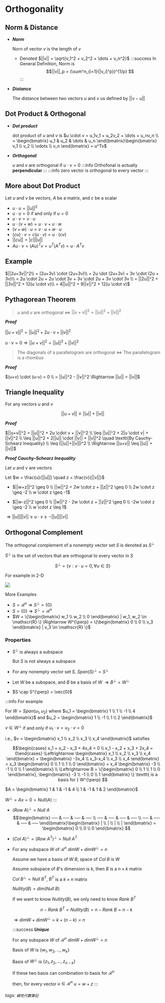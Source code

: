 # Orthogonality

## Norm & Distance
- ***Norm***
	
    Norn of vector $v$ is the length of $v$
	- Denoted $||v|| = \sqrt{v_1^2 + v_2^2 + \dots + v_n^2}$
	:::success
	In General Definition, Norm is
	$$||v||_p = (\sum^n_{i=1}{|v_i|^p})^{1/p}
	$$
	:::

- ***Distance***
	
    The distance between two vectors $u$ and $v$ us defined by $||v-u||$

## Dot Product & Orthogonal
- ***Dot product***
	
    dot product of $u$ and $v$ is $u \cdot v = u_1v_1 + u_2v_2 + \dots + u_nv_n \\ = \begin{bmatrix} u_1 & u_2 & \dots & u_n \end{bmatrix}\begin{bmatrix} v_1 \\ v_2 \\ \vdots \\ v_n \end{bmatrix} = u^Tv$

- ***Orthogonal***
	
    $u$ and $v$ are orthogonal if $u \cdot v = 0$
	:::info
	Orthofonal is actually **perpendicular**
	:::
	:::info
	zero vector is orthogonal to every vector
	:::

## More about Dot Product
Let $u$ and $v$ be vectors, $A$ be a matrix, and $c$ be a scalar

- $u \cdot u = ||u||^2$
- $u \cdot u = 0$ if and only if $u = 0$
- $u \cdot v = v \cdot u$
- $u \cdot (v+w) = u \cdot v + u \cdot w$
- $(v + w) \cdot u = v \cdot u + w \cdot u$
- $(cu) \cdot v = c(u \cdot v) = u \cdot (cv)$
- $||cu|| = |c|||u||$
- $Au \cdot v = (Au)^Tv = u^T(A^Tv) = u \cdot A^Tv$

## Example
$||2u+3v||^2\\ = (2u+3v) \cdot (2u+3v)\\ = 2u \dot (2u+3v) + 3v \cdot (2u + 3v)\\ = 2u \cdot 2u + 2u \cdot 3v + 3v \cdot 2u + 3v \cdot 3v \\ = ||2u||^2 + ||3v||^2 + 12(u \cdot v)\\ = 4||u||^2 + 9||v||^2 + 12(u \cdot v)$

## Pythagorean Theorem
> $u$ and $v$ are orthogonal $\Leftrightarrow$ $||u+v||^2 = ||u||^2 + ||v||^2$

***Proof***

$||u+v||^2 = ||u||^2 + 2u \cdot v + ||v||^2$

$u \cdot v = 0 \Rightarrow ||u+v||^2 = ||u||^2 + ||v||^2$

> The diagonals of a parallelogram are orthogonal $\Leftrightarrow$ The parallelogram is a rhombus

***Proof***

$(u+v) \cdot (u-v) = 0 \\ = ||u||^2 - ||v||^2 \Rightarrow ||u|| = ||v||$

## Triangle Inequality
For any vectors $u$ and $v$

$$||u+v|| \leq ||u|| + ||v||
$$

***Proof***

$||u+v||^2 = ||u||^2 + 2u \cdot v + ||v||^2 \\ \leq ||u||^2 + 2|u \cdot v| + ||v||^2 \\ \leq ||u||^2 + 2||u|| \cdot ||v|| + ||v||^2 \quad \texttt{By Cauchy-Schearz Inequality} \\ \leq (||u||+||v||)^2 \\ \Rightarrow ||u+v|| \leq ||u|| + ||v||$

***Proof Cauchy-Schearz Inequality***

Let $u$ and $v$ are vectors

Let $w = \frac{u}{||u||} \quad z = \frac{v}{||v||}$

- $||w+z||^2 \geq 0 \\ ||w||^2 + 2w \cdot z + ||z||^2 \geq 0 \\ 2w \cdot z \geq -2 \\ w \cdot z \geq -1$

- $||w-z||^2 \geq 0 \\ ||w||^2 - 2w \cdot z + ||z||^2 \geq 0 \\ -2w \cdot z \geq -2 \\ w \cdot z \leq 1$

$\Rightarrow ||u||||v|| \geq u \cdot v \geq -||u||||v||$

## Orthogonal Complement
The orthogonal complement of a nonempty vector set $S$ is denoted as $S^{\perp}$

$S^{\perp}$ is the set of vectors that are orthogonal to every vector in $S$

$$S^{\perp} = \{v:v \cdot u = 0, \forall u \in S \}
$$

For example in 2-D

![](https://i.imgur.com/DtvfXY4.png)

More Examples
- $S = \mathscr{R}^n \Rightarrow S^{\perp} = \{0\}$
- $S = \{0\} \Rightarrow S^{\perp} = \mathscr{R}^n$
- $W = \{\begin{bmatrix} w_1 \\ w_2 \\ 0 \end{bmatrix} | w_1, w_2 \in \mathscr{R} \} \Rightarrow W^{\perp} = \{\begin{bmatrix} 0 \\ 0 \\ v_3 \end{bmatrix} | v_3 \in \mathscr{R} \}$

### Properties
- $S^{\perp}$ is always a subspace
	
    But $S$ is not always a subspace
- For any nonempty vector set $S$, $Span(S)^{\perp} = S^{\perp}$
- Let $W$ be a subspace, and $B$ be a basis of $W$ $\Rightarrow B^{\perp} = W^{\perp}$
- $S \cap S^{\perp} = \vec{0}$

:::info
For example

For $W = Span(u_1, u_2)$ where $u_1 = \begin{bmatrix} 1 \\ 1 \\ -1 \\ 4 \end{bmatrix}$ and $u_2 = \begin{bmatrix} 1 \\ -1 \\ 1 \\ 2 \end{bmatrix}$

$v \in W^{\perp}$ if and only if $u_1 \cdot v = u_2 \cdot v = 0$

i.e., $v = \begin{bmatrix} x_1 \\ x_2 \\ x_3 \\ x_4 \end{bmatrix}$ satisfies

$$\begin{cases} x_1 + x_2 - x_3 + 4x_4 = 0 \\ x_1 - x_2 + x_3 + 2x_4 = 0\end{cases} \Leftrightarrow \begin{bmatrix} x_1 \\ x_2 \\ x_3 \\ x_4 \end{bmatrix} = \begin{bmatrix} -3x_4 \\ x_3-x_4 \\ x_3 \\ x_4 \end{bmatrix} = x_3 \begin{bmatrix} 0 \\ 1 \\ 1 \\ 0 \end{bmatrix} + x_4 \begin{bmatrix} -3 \\ -1 \\ 0 \\ 1 \end{bmatrix} \\ \Leftrightarrow B = \{\begin{bmatrix} 0 \\ 1 \\ 1 \\ 0 \end{bmatrix}, \begin{bmatrix} -3 \\ -1 \\ 0 \\ 1 \end{bmatrix} \} \texttt{ is a basis for } W^{\perp}
$$

$A = \begin{bmatrix} 1 & 1 & -1 & 4 \\ 1 & -1 & 1 & 2 \end{bmatrix}$

$W^{\perp} = Ax = 0 = Null(A)$
:::

- $(Row\ A)^{\perp} = Null\ A$
	$$\begin{bmatrix} ── & ── & ── & ── \\ ── & ── & ── & ── \\ ── & ── & ── & ── \end{bmatrix}\begin{bmatrix} | \\ | \\ | \\ | \end{bmatrix} = \begin{bmatrix} 0 \\ 0 \\ 0 \end{bmatrix}
	$$
- $(Col\ A)^{\perp} = (Row\ A^{T})^{\perp} =  Null\ A^{T}$
- For any subspace $W$ of $\mathscr{R}^n$ $dimW + dimW^{\perp} = n$
	
    Assume we have a basis of $W$ $B$, 	space of $Col\ B$ is $W$
	
    Assume subspace of $B$'s dimension is $k$, then $B$ is a $n \times k$ matrix
	
	$Col\ B^{\perp} = Null\ B^{T}$, $B^T$ is a $k \times n$ matrix
	
    $Nullity(B) = dim(Null\ B)$
	
    If we want to know $Nullity(B)$, we only need to know $Rank\ B^T$
	
    $$n - Rank\ B^T = Nullity(B) = n - Rank\ B = n-k
	$$

	$\Rightarrow dimW + dimW^{\perp} = k + (n-k) = n$

	:::success
	***Unique***
	
    For any subspace $W$ of $\mathscr{R}^n$ $dimW + dimW^{\perp} = n$
	
    Basis of $W$ is $\{w_1, w_2, \dots, w_k\}$
	
    Basis of $W^{\perp}$ is $\{z_1, z_2, \dots, z_{n-k}\}$
	
    If these two basis can combination to basis for $\mathscr{R}^n$
	
    then, for every vector $u \in \mathscr{R}^n$ $u = w + z$
	:::

###### tags: `線性代數筆記`